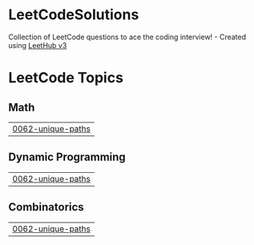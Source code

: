 # LeetCodeSolutions
Collection of LeetCode questions to ace the coding interview! - Created using [LeetHub v3](https://github.com/raphaelheinz/LeetHub-3.0)

<!---LeetCode Topics Start-->
# LeetCode Topics
## Math
|  |
| ------- |
| [0062-unique-paths](https://github.com/JohnPrabhasith/LeetCodeSolutions/tree/master/0062-unique-paths) |
## Dynamic Programming
|  |
| ------- |
| [0062-unique-paths](https://github.com/JohnPrabhasith/LeetCodeSolutions/tree/master/0062-unique-paths) |
## Combinatorics
|  |
| ------- |
| [0062-unique-paths](https://github.com/JohnPrabhasith/LeetCodeSolutions/tree/master/0062-unique-paths) |
<!---LeetCode Topics End-->